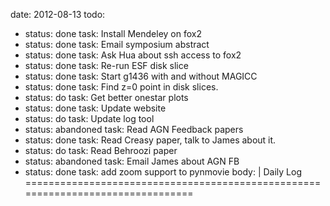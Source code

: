 date: 2012-08-13
todo:
 - status: done
   task: Install Mendeley on fox2
 - status: done
   task: Email symposium abstract
 - status: done
   task: Ask Hua about ssh access to fox2
 - status: done
   task: Re-run ESF disk slice
 - status: done
   task: Start g1436 with and without MAGICC
 - status: done
   task: Find z=0 point in disk slices.
 - status: do
   task: Get better onestar plots
 - status: done
   task: Update website
 - status: do
   task: Update log tool
 - status: abandoned
   task: Read AGN Feedback papers
 - status: done
   task: Read Creasy paper, talk to James about it.
 - status: do
   task: Read Behroozi paper
 - status: abandoned
   task: Email James about AGN FB
 - status: done
   task: add zoom support to pynmovie
body: |
 Daily Log
 ================================================================================
